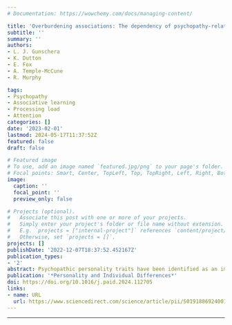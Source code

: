 ```yaml
---
# Documentation: https://wowchemy.com/docs/managing-content/

title: 'Overburdening associations: The dependency of psychopathy-related acquisitional learning deficits on processing load'
subtitle: ''
summary: ''
authors:
- L. J. Gunschera
- K. Dutton
- E. Fox
- A. Temple-McCune
- R. Murphy

tags:
- Psychopathy
- Associative learning
- Processing load
- Attention
categories: []
date: '2023-02-01'
lastmod: 2024-05-17T11:37:52Z
featured: false
draft: false

# Featured image
# To use, add an image named `featured.jpg/png` to your page's folder.
# Focal points: Smart, Center, TopLeft, Top, TopRight, Left, Right, BottomLeft, Bottom, BottomRight.
image:
  caption: ''
  focal_point: ''
  preview_only: false

# Projects (optional).
#   Associate this post with one or more of your projects.
#   Simply enter your project's folder or file name without extension.
#   E.g. `projects = ["internal-project"]` references `content/project/deep-learning/index.md`.
#   Otherwise, set `projects = []`.
projects: []
publishDate: '2022-12-07T18:37:52.452167Z'
publication_types:
- '2'
abstract: Psychopathic personality traits have been identified as an important predictor of associative learning capacity. Prior work has associated psychopathy with deficits when adapting learned associations in response to novel information. However, findings are inconsistent and are hypothesised to vary as a function of the processing load created by different experimental paradigms. We tested this hypothesis by examining the association between psychopathic traits and Stimulus-Response-Outcome contingency learning whilst manipulating contextual processing load. In experiments one and two, participants completed three versions of a configural object discrimination task that required participants to use increasingly multidimensional learning cues. Across both experiments, it was found that elevated levels of psychopathic traits were associated with a lesser capacity to form S-R-O associations in the bidimensional but not tridimensional versions of the learning task. This suggests psychopathy-related learning deficits may vary as a function of the processing load inherent to the bidimensional learning environment, rather than the type of learning taking place. This provides some of the first experimental evidence that psychopathic learning deficits are detectable during the acquisition phase of learning.
publication: '*Personality and Individual Differences*'
doi: https://doi.org/10.1016/j.paid.2024.112705
links:
- name: URL
  url: https://www.sciencedirect.com/science/article/pii/S019188692400165X?dgcid=rss_sd_all
---
```

---
